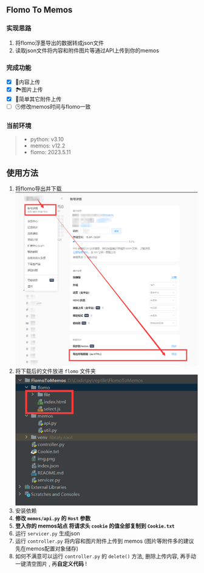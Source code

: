 ## Flomo To Memos
### 实现思路
1. 将flomo浮墨导出的数据转成json文件
2. 读取json文件将内容和附件图片等通过API上传到你的memos

### 完成功能
- [x] 📃内容上传
- [x] 🏞️图片上传
- [x] 🔗简单其它附件上传
- [ ] 🕒修改memos时间与flomo一致

### 当前环境
> - python: v3.10
> - memos: v12.2
> - flomo: 2023.5.11

## 使用方法
1. 将flomo导出并下载![img.png](static/img.png)
2. 将下载后的文件放进 `flomo` 文件夹![img_1.png](static/img_1.png)
3. 安装依赖
4. **修改 `memos/api.py` 的 `Host` 参数**
5. **登入你的 memos站点 将请求头 `cookie` 的值全部复制到 `Cookie.txt`**
6. 运行 `servicer.py` 生成json
7. 运行 `controller.py` 将内容和图片附件上传到 memos (图片等附件多的建议先在memos配置对象储存)
8. 如何不满意可以运行 `controller.py` 的 `delete()` 方法, 删除上传内容, 再手动一键清空图片 , 再**自定义代码** !